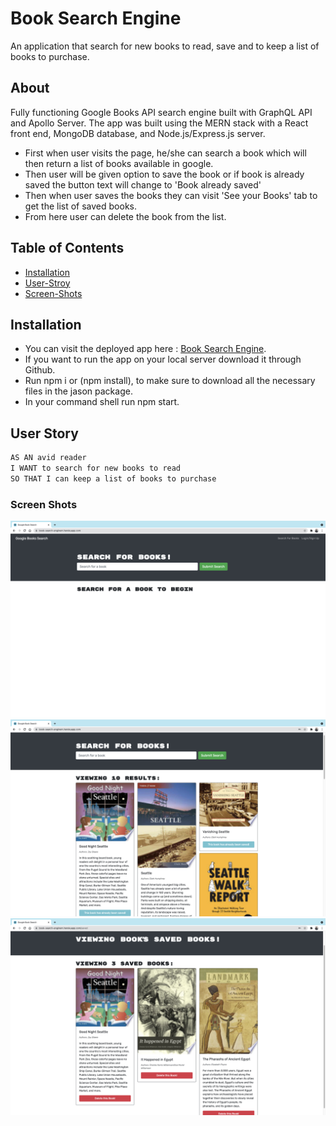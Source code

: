 # Book Search Engine
An application that search for new books to read, save and to keep a list of books to purchase.

## About
Fully functioning Google Books API search engine built with GraphQL API and Apollo Server. The app was built using the MERN stack with a React front end, MongoDB database, and Node.js/Express.js server.
- First when user visits the page, he/she can search a book which will then return a list of books available in google.
- Then user will be given option to save the book or if book is already saved the button text will change to 'Book already saved'
- Then when user saves the books they can visit 'See your Books' tab to get the list of saved books.
- From here user can delete the book from the list.

## Table of Contents
* [Installation](#installation)
* [User-Stroy](#User-Story)
* [Screen-Shots](#Screen-Shots)

## Installation
- You can visit the deployed app here : [Book Search Engine](https://book-search-enginem.herokuapp.com/).
- If you want to run the app on your local server download it through Github.
- Run npm i or (npm install), to make sure to download all the necessary files in the jason package.
- In your command shell run npm start.

## User Story

```md
AS AN avid reader
I WANT to search for new books to read
SO THAT I can keep a list of books to purchase
```
### Screen Shots
![](client/public/assets/main.png)
![](client/public/assets/saved.png)
![](client/public/assets/delete.png)
